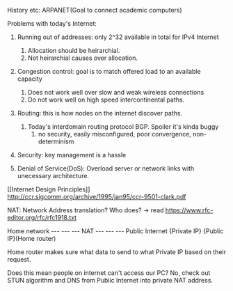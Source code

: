 History etc: ARPANET(Goal to connect academic computers)

Problems with today's Internet:
1. Running out of addresses: only 2^32 available in total for IPv4 Internet
	1. Allocation should be heirarchial.
	2. Not heirarchial causes over allocation.

2. Congestion control: goal is to match offered load to an available capacity
	1. Does not work well over slow and weak wireless connections
	2. Do not work well on high speed intercontinental paths.

3. Routing: this is how nodes on the internet discover paths.
	1. Today's interdomain routing protocol BGP. Spoiler it's kinda buggy
		1. no security, easily misconfigured,  poor convergence, non-determinism

4. Security: key management is a hassle
5. Denial of Service(DoS): Overload server or network links with unecessary architecture.


[[Internet Design Principles]] http://ccr.sigcomm.org/archive/1995/jan95/ccr-9501-clark.pdf


NAT: Network Address translation? Who does? -> read https://www.rfc-editor.org/rfc/rfc1918.txt

Home network	--- --- ---   NAT  --- --- ---  Public Internet
{Private IP}						{Public IP}(Home router)

Home router makes sure what data to send to what Private IP based on their request.

Does this mean people on internet can't access our PC? No, check out STUN algorithm and DNS from Public Internet into private NAT address.